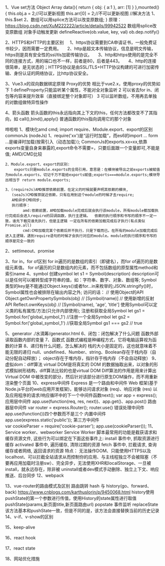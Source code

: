 1、Vue set方法
    Object Array
    data(){
        return {
            obj: {
                a:1
            },
            arr: [1]
        }
    },mounted(){
        this.obj.a = 2;//可以更新视图
        this.arr[0] = 2;//不可以更新视图
        //解决方法
        1、this.$set
        2、数组可以用splice方法可以改变原数组;
    }
    原理：https://blog.csdn.net/XuM222222/article/details/99942522
    数组用splice改变原数组
    对象手动触发更新
    defineReactive(ob.value, key, val)
    ob.dep.notify()

2、HTTPS和HTTP的主要区别
    1、https协议需要到CA申请证书，一般免费证书较少，因而需要一定费用。
    2、http是超文本传输协议，信息是明文传输，https则是具有安全性的ssl/tls加密传输协议。
    3、http和https使用的是完全不同的连接方式，用的端口也不一样，前者是80，后者是443。
    4、http的连接很简单，是无状态的；HTTPS协议是由SSL/TLS+HTTP协议构建的可进行加密传输、身份认证的网络协议，比http协议安全。

3、Vue3.x的双向数据绑定原理
    Proxy的优势
    相比于vue2.x，使用proxy的优势如下
    1 defineProperty只能监听某个属性，不能对全对象监听
    2 可以省去for in、闭包等内容来提升效率（直接绑定整个对象即可）
    3 可以监听数组，不用再去单独的对数组做特异性操作

4、箭头函数
    箭头函数的this永远指向其上下文的this，任何方法都改变不了其指向，如 call(),bind(),apply() 
    普通函数的this指向调用它的那个对象

哗啦啦
1、模块化amd cmd; import require、Module.export、export的区别
    commonJs (nodeJs)
    1、require('xx')是“运行时加载”，而es6的import ... form ...是编译时加载(按需引入（动态加载）);
    CommonJs的exports.xx=xx,依靠exports变量自身来暴露的,export命令不需要=，只要后面跟一个变量即可,不能是值;
    AMD/CMD比较

    2、Module.export、export的区别:
        exports只是module.exports的全局引用，意思是：在模块被导出之前exports被赋值为module.exports，切记千万不能给exports赋值;exports===module.exports;模块导出相当于 return module.exports;

    3、(requireJs)AMD推崇依赖前置，在定义的时候就要声明其依赖的模块,
       (seaJs)CMD推崇就近依赖，只有在用到这个module的时候才去require;
       AMD异步CMD同步;
       执行顺序：
            amd:依赖前置，AMD加载module完成后就会执行该module，所有module都加载执行完成后会进入require的回调函数，执行主逻辑。  依赖的执行顺序和书写的顺序不一定一致，谁先下载完谁先执行，但是主逻辑 一定在所有的依赖加载完成后才执行(有点类似Promise.all)
            cmd:CMD加载完某个依赖后并不执行，只是下载而已。在所有的module加载完成后进入主逻辑，遇到require语句的时候才会执行对应的module。module的执行顺序和书写的顺序是完全一致的

2、settimeout、promise
    
3、for in，for of区别
    for in遍历的是数组的索引（即键名），而for of遍历的是数组元素值。
    for of遍历的只是数组内的元素，而不包括数组的原型属性method和索引name
4、symbol
    创建symbol let s1 = Symbol(description) description可以是任何可以被转型成字符串的值，如：字符串、数字、对象、数组等;
    Symbol类型的key是不能通过Object.keys()或者for...in来枚举的;JSON.stringify()时，Symbol属性也会被排除在输出内容之外;
    访问的话：
        // 使用Object的API
        Object.getOwnPropertySymbols(obj) // [Symbol(name)]
        // 使用新增的反射API
        Reflect.ownKeys(obj) // [Symbol(name), 'age', 'title']
    使用Symbol可以定义类的私有属性/方法(只允许内部使用);
    注册和获取全局Symbol
        let gs1 = Symbol.for('global_symbol_1')  //注册一个全局Symbol
        let gs2 = Symbol.for('global_symbol_1')  //获取全局Symbol
        gs1 === gs2  // true

5、generator
    ./水滴筹/generator.html
6、闭包：闭包解决了什么问题
    函数外部读取函数内部的变量
7、函数式
    函数式编程是种编程方式，它将电脑运算视为函数的计算
8、递归有什么问题，怎么解决的
    栈的大小是固定的，这也就意味着不能无限的递归
    null、undefined、Number、string、Boolean存在于栈内存（自动分配自动释放）；
    object存在于堆内存，指针存于栈内存（不会自动释放）
9、虚拟dom：diff算法
    virtual DOM是将真实的 DOM 的数据抽取出来，以对象的形式模拟树形结构，diff算法比较的也是virtual DOM
    Diff算法的作用是用来计算出 Virtual DOM 中被改变的部分，然后针对该部分进行原生DOM操作，而不用重新渲染整个页面
10、express中间件
    Express 是一个路由和中间件 Web 框架(基于Node.js平台的web应用开发框架)，能够访问请求对象 (req)、响应对象 (res) 以及应用程序的请求/响应循环中的下一个中间件函数next();
    var app = express();
    应用层中间件
        app.use(function(req, res, next))、app.get()、app.post()
    路由器层中间件
        var router = express.Router();
        router.use()
    错误处理中间件
        app.use(function())四个参数而不是三个
    内置中间件
        app.use(express.static('public'));
    第三方中间件   
        var cookieParser = require('cookie-parser');
        app.use(cookieParser());
11、Service worker、webworker
    Service Worker 脚本最常用的功能是截获请求和缓存资源文件, 这些行为可以绑定在下面这些事件上:
    install 事件中, 抓取资源进行缓存
    activated 事件中, 遍历缓存, 清除过期的资源
    fetch 事件中, 拦截请求, 查询缓存或者网络, 返回请求的资源
    特点：
        无法操作DOM、只能使用HTTPS以及localhost、可以拦截全站请求从而控制你的应用、与主线程独立不会被阻塞（不要再应用加载时注册sw）、完全异步，无法使用XHR和localStorage、一旦被 install，就永远存在，除非被 uninstall或者dev模式手动删除、独立上下文、响应推送、后台同步
12、webpack

13、vue-router的路由模式及区别
    路由跳转 hash 与 history(go、forward、back)
    https://www.cnblogs.com/karthuslorin/p/9450068.html
    history使用pushState的第一个参数进行传值，使用History的state属性进行取值
    pushState(params,新页面title,新页面路由url)
    popstate 事件监听
    replaceState 该方法基本和pushState一致，但是不同的是，该方法会直接替换当前的历史记录
14、v-if、v-show的区别

15、keep-alive

16、react hook

17、react state

18、网站优化措施
